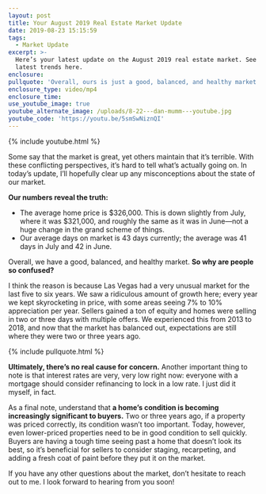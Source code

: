 ```yaml
---
layout: post
title: Your August 2019 Real Estate Market Update
date: 2019-08-23 15:15:59
tags:
  - Market Update
excerpt: >-
  Here’s your latest update on the August 2019 real estate market. See the
  latest trends here.
enclosure:
pullquote: 'Overall, ours is just a good, balanced, and healthy market.'
enclosure_type: video/mp4
enclosure_time:
use_youtube_image: true
youtube_alternate_image: /uploads/8-22---dan-mumm---youtube.jpg
youtube_code: 'https://youtu.be/5smSwNiznQI'
---
```


{% include youtube.html %}

Some say that the market is great, yet others maintain that it’s terrible. With these conflicting perspectives, it’s hard to tell what’s actually going on. In today’s update, I’ll hopefully clear up any misconceptions about the state of our market.&nbsp;

**Our numbers reveal the truth:**

* The average home price is $326,000. This is down slightly from July, where it was $321,000, and roughly the same as it was in June—not a huge change in the grand scheme of things.
* Our average days on market is 43 days currently; the average was 41 days in July and 42 in June.

Overall, we have a good, balanced, and healthy market. **So why are people so confused?**

I think the reason is because Las Vegas had a very unusual market for the last five to six years. We saw a ridiculous amount of growth here; every year we kept skyrocketing in price, with some areas seeing 7% to 10% appreciation per year. Sellers gained a ton of equity and homes were selling in two or three days with multiple offers. We experienced this from 2013 to 2018, and now that the market has balanced out, expectations are still where they were two or three years ago.

{% include pullquote.html %}

**Ultimately, there’s no real cause for concern.** Another important thing to note is that interest rates are very, very low right now: everyone with a mortgage should consider refinancing to lock in a low rate. I just did it myself, in fact.

As a final note, understand that **a home’s condition is becoming increasingly significant to buyers.** Two or three years ago, if a property was priced correctly, its condition wasn’t too important. Today, however, even lower-priced properties need to be in good condition to sell quickly. Buyers are having a tough time seeing past a home that doesn’t look its best, so it’s beneficial for sellers to consider staging, recarpeting, and adding a fresh coat of paint before they put it on the market.

If you have any other questions about the market, don’t hesitate to reach out to me. I look forward to hearing from you soon\!